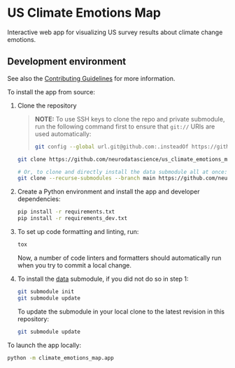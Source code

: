 # US Climate Emotions Map
Interactive web app for visualizing US survey results about climate change emotions.


## Development environment

See also the [Contributing Guidelines](CONTRIBUTING.md) for more information.

To install the app from source:

1. Clone the repository

    > **NOTE:** To use SSH keys to clone the repo and private submodule,
    > run the following command first to ensure that `git://` URls are used automatically:
    > ```bash
    > git config --global url.git@github.com:.insteadOf https://github.com/
    > ```

    ```bash
    git clone https://github.com/neurodatascience/us_climate_emotions_map.git

    # Or, to clone and directly install the data submodule all at once:
    git clone --recurse-submodules --branch main https://github.com/neurodatascience/us_climate_emotions_map.git
    ```

2. Create a Python environment and install the app and developer dependencies:

    ```bash
    pip install -r requirements.txt
    pip install -r requirements_dev.txt
    ```

2. To set up code formatting and linting, run:
    ```bash
    tox
    ```
    Now, a number of code linters and formatters should automatically run when you try to commit a local change.

3. To install the [data](https://github.com/neurodatascience/us_climate_emotions_data) submodule, if you did not do so in step 1:
    ```bash
    git submodule init
    git submodule update
    ```

    To update the submodule in your local clone to the latest revision in this repository:
    ```bash
    git submodule update
    ```

To launch the app locally:
```bash
python -m climate_emotions_map.app
```
